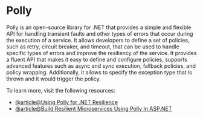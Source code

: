# Polly

Polly is an open-source library for .NET that provides a simple and flexible API for handling transient faults and other types of errors that occur during the execution of a service. It allows developers to define a set of policies, such as retry, circuit breaker, and timeout, that can be used to handle specific types of errors and improve the resiliency of the service. It provides a fluent API that makes it easy to define and configure policies, supports advanced features such as async and sync execution, fallback policies, and policy wrapping. Additionally, it allows to specify the exception type that is thrown and it would trigger the policy.

To learn more, visit the following resources:

- [@article@Using Polly for .NET Resilience](https://www.telerik.com/blogs/using-polly-for-net-resilience-and-transient-fault-handling-with-net-core)
- [@article@Build Resilient Microservices Using Polly In ASP.NET](https://procodeguide.com/programming/polly-in-aspnet-core/)
